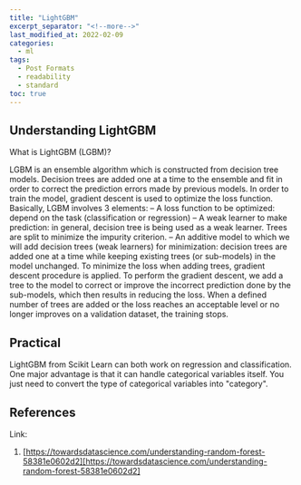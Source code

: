 ```yaml
---
title: "LightGBM"
excerpt_separator: "<!--more-->"
last_modified_at: 2022-02-09
categories:
  - ml
tags:
  - Post Formats
  - readability
  - standard
toc: true
---
```

## Understanding LightGBM
What is LightGBM (LGBM)?

LGBM is an ensemble algorithm which is constructed from decision tree models. Decision trees are added one at a time to the ensemble and fit in order to correct the prediction errors made by previous models. In order to train the model, gradient descent is used to optimize the loss function. Basically, LGBM involves 3 elements:
– A loss function to be optimized: depend on the task (classification or regression)
– A weak learner to make prediction: in general, decision tree is being used as a weak learner. Trees are split to minimize the impurity criterion.
– An additive model to which we will add decision trees (weak learners) for minimization: decision trees are added one at a time while keeping existing trees (or sub-models) in the model unchanged. To minimize the loss when adding trees, gradient descent procedure is applied. To perform the gradient descent, we add a tree to the model to correct or improve the incorrect prediction done by the sub-models, which then results in reducing the loss. When a defined number of trees are added or the loss reaches an acceptable level or no longer improves on a validation dataset, the training stops.

## Practical
LightGBM from Scikit Learn can both work on regression and classification. One major advantage is that it can handle categorical variables itself. You just need to convert the type of categorical variables into "category".

## References
Link: 
1. [https://towardsdatascience.com/understanding-random-forest-58381e0602d2][https://towardsdatascience.com/understanding-random-forest-58381e0602d2]

[https://towardsdatascience.com/understanding-random-forest-58381e0602d2]: https://towardsdatascience.com/understanding-random-forest-58381e0602d2
